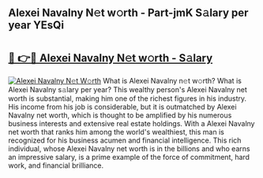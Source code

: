 ## Alexei Navalny N𝚎t w𝚘rth - Part-jmK S𝚊lary per year YEsQi

# <h2><a href="http://gc2aze9.nevu.top/?p=Alexei+Navalny">🔗 👉🔴 Alexei Navalny N𝚎t w𝚘rth - S𝚊lary</a></h2>

[![Alexei Navalny N𝚎t W𝚘rth](https://i.imgur.com/Oavwk0R.jpeg)](http://gc2aze9.nevu.top/?p=Alexei+Navalny)
What is Alexei Navalny n𝚎t w𝚘rth? What is Alexei Navalny s𝚊lary per year?
This wealthy person's Alexei Navalny net worth is substantial, making him one of the richest figures in his industry. His income from his job is considerable, but it is outmatched by Alexei Navalny net worth, which is thought to be amplified by his numerous business interests and extensive real estate holdings. With a Alexei Navalny net worth that ranks him among the world's wealthiest, this man is recognized for his business acumen and financial intelligence. This rich individual, whose Alexei Navalny net worth is in the billions and who earns an impressive salary, is a prime example of the force of commitment, hard work, and financial brilliance.
